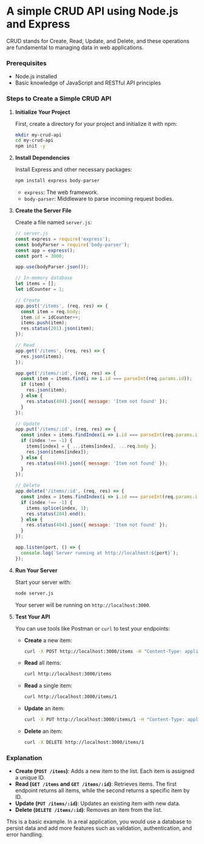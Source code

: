 # A simple CRUD API using Node.js and Express

CRUD stands for Create, Read, Update, and Delete, and these operations are fundamental to managing data in web applications.

### Prerequisites

- Node.js installed
- Basic knowledge of JavaScript and RESTful API principles

### Steps to Create a Simple CRUD API

1. **Initialize Your Project**

   First, create a directory for your project and initialize it with npm:

   ```bash
   mkdir my-crud-api
   cd my-crud-api
   npm init -y
   ```

2. **Install Dependencies**

   Install Express and other necessary packages:

   ```bash
   npm install express body-parser
   ```

   - `express`: The web framework.
   - `body-parser`: Middleware to parse incoming request bodies.

3. **Create the Server File**

   Create a file named `server.js`:

   ```javascript
   // server.js
   const express = require('express');
   const bodyParser = require('body-parser');
   const app = express();
   const port = 3000;

   app.use(bodyParser.json());

   // In-memory database
   let items = [];
   let idCounter = 1;

   // Create
   app.post('/items', (req, res) => {
     const item = req.body;
     item.id = idCounter++;
     items.push(item);
     res.status(201).json(item);
   });

   // Read
   app.get('/items', (req, res) => {
     res.json(items);
   });

   app.get('/items/:id', (req, res) => {
     const item = items.find(i => i.id === parseInt(req.params.id));
     if (item) {
       res.json(item);
     } else {
       res.status(404).json({ message: 'Item not found' });
     }
   });

   // Update
   app.put('/items/:id', (req, res) => {
     const index = items.findIndex(i => i.id === parseInt(req.params.id));
     if (index !== -1) {
       items[index] = { ...items[index], ...req.body };
       res.json(items[index]);
     } else {
       res.status(404).json({ message: 'Item not found' });
     }
   });

   // Delete
   app.delete('/items/:id', (req, res) => {
     const index = items.findIndex(i => i.id === parseInt(req.params.id));
     if (index !== -1) {
       items.splice(index, 1);
       res.status(204).end();
     } else {
       res.status(404).json({ message: 'Item not found' });
     }
   });

   app.listen(port, () => {
     console.log(`Server running at http://localhost:${port}`);
   });
   ```

4. **Run Your Server**

   Start your server with:

   ```bash
   node server.js
   ```

   Your server will be running on `http://localhost:3000`.

5. **Test Your API**

   You can use tools like Postman or `curl` to test your endpoints:

   - **Create** a new item:

     ```bash
     curl -X POST http://localhost:3000/items -H "Content-Type: application/json" -d '{"name": "Item 1"}'
     ```

   - **Read** all items:

     ```bash
     curl http://localhost:3000/items
     ```

   - **Read** a single item:

     ```bash
     curl http://localhost:3000/items/1
     ```

   - **Update** an item:

     ```bash
     curl -X PUT http://localhost:3000/items/1 -H "Content-Type: application/json" -d '{"name": "Updated Item 1"}'
     ```

   - **Delete** an item:

     ```bash
     curl -X DELETE http://localhost:3000/items/1
     ```

### Explanation

- **Create (`POST /items`)**: Adds a new item to the list. Each item is assigned a unique ID.
- **Read (`GET /items` and `GET /items/:id`)**: Retrieves items. The first endpoint returns all items, while the second returns a specific item by ID.
- **Update (`PUT /items/:id`)**: Updates an existing item with new data.
- **Delete (`DELETE /items/:id`)**: Removes an item from the list.

This is a basic example. In a real application, you would use a database to persist data and add more features such as validation, authentication, and error handling.